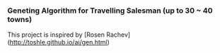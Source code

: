 ### Geneting Algorithm for Travelling Salesman (up to 30 ~ 40 towns)

This project is inspired by [Rosen Rachev] (http://toshle.github.io/ai/gen.html)
